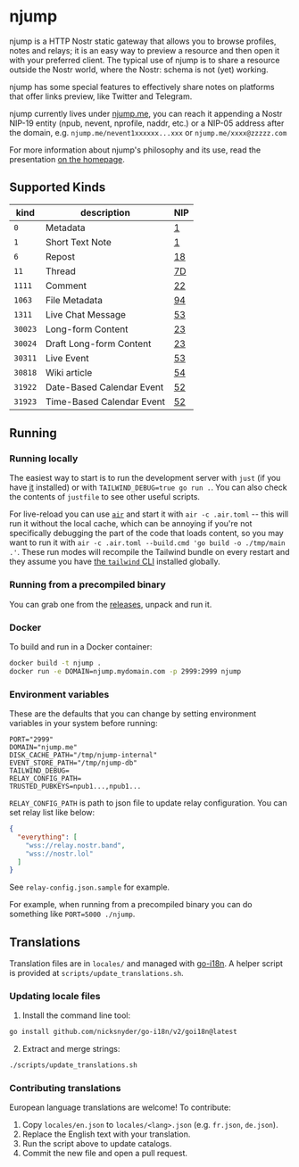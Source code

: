 # njump

njump is a HTTP Nostr static gateway that allows you to browse profiles, notes and relays; it is an easy way to preview a resource and then open it with your preferred client. The typical use of njump is to share a resource outside the Nostr world, where the Nostr: schema is not (yet) working.

njump has some special features to effectively share notes on platforms that offer links preview, like Twitter and Telegram.

njump currently lives under [njump.me](https://njump.me), you can reach it appending a Nostr NIP-19 entity (npub, nevent, nprofile, naddr, etc.) or a NIP-05 address after the domain, e.g. `njump.me/nevent1xxxxxx...xxx` or `njump.me/xxxx@zzzzz.com`

For more information about njump's philosophy and its use, read the presentation [on the homepage](https://njump.me).

## Supported Kinds

| kind    | description                | NIP         |
| ------- | -------------------------- | ----------- |
| `0`     | Metadata                   | [1](https://github.com/nostr-protocol/nips/blob/master/01.md)  |
| `1`     | Short Text Note            | [1](https://github.com/nostr-protocol/nips/blob/master/01.md)  |
| `6`     | Repost                     | [18](https://github.com/nostr-protocol/nips/blob/master/18.md) |
| `11`    | Thread                     | [7D](https://github.com/nostr-protocol/nips/blob/master/7D.md) |
| `1111`  | Comment                    | [22](https://github.com/nostr-protocol/nips/blob/master/22.md) |
| `1063`  | File Metadata              | [94](https://github.com/nostr-protocol/nips/blob/master/94.md) |
| `1311`  | Live Chat Message          | [53](https://github.com/nostr-protocol/nips/blob/master/53.md) |
| `30023` | Long-form Content          | [23](https://github.com/nostr-protocol/nips/blob/master/23.md) |
| `30024` | Draft Long-form Content    | [23](https://github.com/nostr-protocol/nips/blob/master/23.md) |
| `30311` | Live Event                 | [53](https://github.com/nostr-protocol/nips/blob/master/53.md) |
| `30818` | Wiki article               | [54](https://github.com/nostr-protocol/nips/blob/master/54.md) |
| `31922` | Date-Based Calendar Event  | [52](https://github.com/nostr-protocol/nips/blob/master/52.md) |
| `31923` | Time-Based Calendar Event  | [52](https://github.com/nostr-protocol/nips/blob/master/52.md) |

## Running

### Running locally

The easiest way to start is to run the development server with `just` (if you have [it](https://just.systems/) installed) or with `TAILWIND_DEBUG=true go run .`. You can also check the contents of `justfile` to see other useful scripts.

For live-reload you can use [`air`](https://github.com/cosmtrek/air) and start it with `air -c .air.toml` -- this will run it without the local cache, which can be annoying if you're not specifically debugging the part of the code that loads content, so you may want to run it with `air -c .air.toml --build.cmd 'go build -o ./tmp/main .'`. These run modes will recompile the Tailwind bundle on every restart and they assume you have [the `tailwind` CLI](https://tailwindcss.com/docs/installation) installed globally.

### Running from a precompiled binary

You can grab one from the [releases](../../releases), unpack and run it.

### Docker

To build and run in a Docker container:

```bash
docker build -t njump .
docker run -e DOMAIN=njump.mydomain.com -p 2999:2999 njump
```

### Environment variables

These are the defaults that you can change by setting environment variables in your system before running:

```
PORT="2999"
DOMAIN="njump.me"
DISK_CACHE_PATH="/tmp/njump-internal"
EVENT_STORE_PATH="/tmp/njump-db"
TAILWIND_DEBUG=
RELAY_CONFIG_PATH=
TRUSTED_PUBKEYS=npub1...,npub1...
```

`RELAY_CONFIG_PATH` is path to json file to update relay configuration. You can set relay list like below:

```json
{
  "everything": [
    "wss://relay.nostr.band",
    "wss://nostr.lol"
  ]
}
```

See `relay-config.json.sample` for example.

For example, when running from a precompiled binary you can do something like `PORT=5000 ./njump`.

## Translations

Translation files are in `locales/` and managed with [go-i18n](https://github.com/nicksnyder/go-i18n). A helper script is provided at `scripts/update_translations.sh`.

### Updating locale files

1. Install the command line tool:

```bash
go install github.com/nicksnyder/go-i18n/v2/goi18n@latest
```

2. Extract and merge strings:

```bash
./scripts/update_translations.sh
```

### Contributing translations

European language translations are welcome! To contribute:

1. Copy `locales/en.json` to `locales/<lang>.json` (e.g. `fr.json`, `de.json`).
2. Replace the English text with your translation.
3. Run the script above to update catalogs.
4. Commit the new file and open a pull request.

